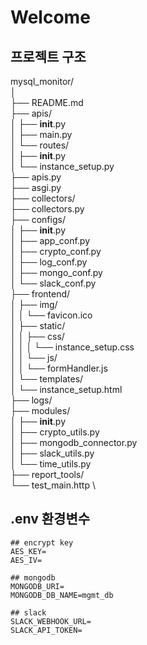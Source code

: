 # Welcome

## 프로젝트 구조
mysql_monitor/ \
│ \
├── README.md \
├── apis/ \
│   ├── __init__.py \
│   ├── main.py \
│   └── routes/ \
│       ├── __init__.py \
│       └── instance_setup.py \
├── apis.py \
├── asgi.py \
├── collectors/ \
├── collectors.py \
├── configs/ \
│   ├── __init__.py \
│   ├── app_conf.py \
│   ├── crypto_conf.py \
│   ├── log_conf.py \
│   ├── mongo_conf.py \
│   └── slack_conf.py \
├── frontend/ \
│   ├── img/ \
│   │   └── favicon.ico \
│   ├── static/ \
│   │   ├── css/ \
│   │   │   └── instance_setup.css \
│   │   └── js/ \
│   │       └── formHandler.js \
│   └── templates/ \
│       └── instance_setup.html \
├── logs/ \
├── modules/ \
│   ├── __init__.py \
│   ├── crypto_utils.py  \
│   ├── mongodb_connector.py \
│   ├── slack_utils.py \
│   └── time_utils.py \
├── report_tools/ \
└── test_main.http \


## .env 환경변수
```
## encrypt key
AES_KEY=
AES_IV=

## mongodb
MONGODB_URI=
MONGODB_DB_NAME=mgmt_db

## slack
SLACK_WEBHOOK_URL=
SLACK_API_TOKEN=
```